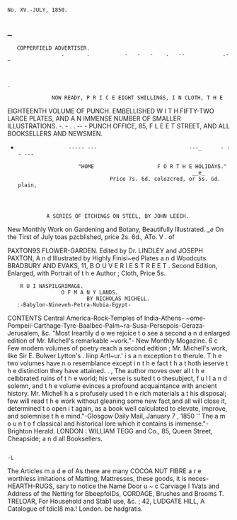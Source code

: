                                                                                                    No. XV.-JULY, 1850.

  _
  -
       COPPERFIELD ADVERTISER.
                     .       .           -   -   -    .   --            .-        ~


                                                                                      .

                  NOW READY, P R I C E EIGHT SHILLINGS, I N CLOTH, T H E

 EIGHTEENTH VOLUME OF PUNCH.
         EMBELLISHED W I T H FIFTY-TWO LARCE PLATES, AND A N IMMENSE NUMBER OF
                                   SMALLER ILLUSTRATIONS.
                                                      -.        -       .
                                                                        .    --       -
           PUNCH OFFICE, 85, F L E E T STREET, AND ALL BOOKSELLERS AND NEWSMEN.
   -                     ----- ---                             ---_      - -- ---

                            "HOME                    F O R T H E HOLIDAYS."
                                                                __e_
                                      Price 7s. 6d. colozcred, or 5s. Gd. plain,




                  A SERIES OF ETCHINGS ON STEEL, BY JOHN LEECH.

  New Monthly Work on Gardening and Botany, Beautifully Illustrated.
                                                               __e_
                                 On the Tirst of July toas pzcblished, price 2s. 6d., ATo. V . of

PAXTON9S FLOWER-GARDEN.
                            Edited by Dr. LINDLEY and JOSEPH PAXTON,
                      A n d Illustrated by Highly Finisi~ed Plates a n d Woodcuts.
                             BRADBURY AND EVAKS, 11, B O U V E R I E S T R E E T .
                   Second Edition, Enlarged, with Portrait of t h e Author ; Cloth, Price 5s.

        R U I NASPILGRIMAGE.
                     O F M A N Y LANDS.
                             BY NICHOLAS MICHELL.
       :-Babylon-Nineveh-Petra-Nubia-Egypt-
CONTENTS                                                                         Central America-Rock-Temples
                                                                                                    of India-Athens-
      ~ome-Pompeii-Carthage-Tyre-Baalbec-PaIm~ra-Susa-Persepois-Geraza-Jerusalem,                           &c.
  "Most Ireartily d o we rejoice t o see a second a n d enlarged edition of Mr. Michell's remarkable ~vork."-
New Monthly Mogazine.
  6 c Few modern      volumes of poetry reach a second edition ; Mr. Michell's work, like Sir E. Bulwer Lytton's
                                                                             .
 Iiinp Artl~ur.' i s a n exception t o therule. T h e two volumes have n o resemblance except i n t h e fact t h a t
hoth ieserve t h e distinction they have attained.                  .
                                                             , The author moves over all t h e celbbrated ruins of t h e
world; his verse is suited t o thesubject, f u l l a n d solemn, and t h e volume evinces a profound acquaintance with
ancient history. Mr. Michell h a s profusely used t h e rich materials a t his disposal; few will read t h e work
without gleaning some new fact,and all will close it, determined t o open i t again, as a book well calculated to
elevate, improve, and solemnise t h e mind."-Glosgow          Daily Mail, January 7 , 1850
  '' The a m o u n t o f classical and historical lore which it contains is immense."-Brighton    Herald.
           LONDON : WILLIAM TEGG and Co., 85, Queen Street, Cheapside; a n d all Booksellers.

                                                                                                  -L
  The Articles m a d e of                                                                                As there are many
COCOA NUT FIBRE a r e
                                                                                                        worthless imitations of
 Matting, Mattresses,                                                                                   these goods, it is neces-
      HEARTH-RUGS,
                                                                                                        sary to notice the Name
 Door u ~ c Carviage
            l        1Vats
                                                                                                        and Address of the
Netting for BbeepfoIDs,
      CORDAGE,
 Brushes and Brooms                                                                                      T. TRELOAR,
For Household and Stab1
        use, &c. ;                                                                                      42, LUDGATE HILL,
A Catalogue of tdicI8 ma.!                                                                                      London.
      be hadgratis.
